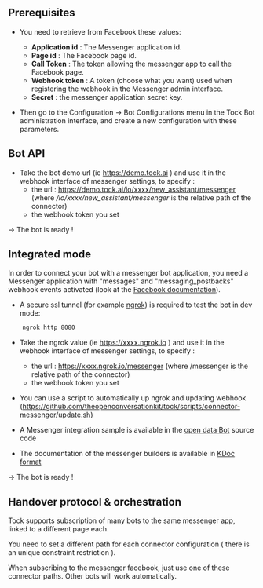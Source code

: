 ## Prerequisites

* You need to retrieve from Facebook these values:

    * **Application id** : The Messenger application id.  
    * **Page id** : The Facebook page id.
    * **Call Token** : The token allowing the messenger app to call the Facebook page.
    * **Webhook token** : A token (choose what you want) used when registering the webhook in the Messenger admin interface.
    * **Secret** : the messenger application secret key.

* Then go to the Configuration -> Bot Configurations menu in the Tock Bot administration interface,
 and create a new configuration with these parameters. 
 
## Bot API 
 
* Take the bot demo url (ie  https://demo.tock.ai ) and use it in the webhook interface of messenger settings, to specify :
    * the url : https://demo.tock.ai/io/xxxx/new_assistant/messenger (where */io/xxxx/new_assistant/messenger* is the relative path of the connector)
    * the webhook token you set
    
-> The bot is ready !
 
## Integrated mode

In order to connect your bot with a messenger bot application, you need a Messenger application with "messages" and "messaging_postbacks" webhook events activated (look at the [Facebook documentation](https://developers.facebook.com/docs/messenger-platform/guides/quick-start)). 

* A secure ssl tunnel (for example [ngrok](https://ngrok.com/)) is required to test the bot in dev mode:

```sh 
    ngrok http 8080
``` 

* Take the ngrok value (ie  https://xxxx.ngrok.io ) and use it in the webhook interface of messenger settings, to specify :
   * the url : https://xxxx.ngrok.io/messenger (where /messenger is the relative path of the connector)
   * the webhook token you set
   
* You can use a script to automatically up ngrok and updating webhook (https://github.com/theopenconversationkit/tock/scripts/connector-messenger/update.sh)

* A Messenger integration sample is available in the [open data Bot](https://github.com/theopenconversationkit/tock-bot-open-data) source code

* The documentation of the messenger builders is available in [KDoc format](https://theopenconversationkit.github.io/tock/dokka/tock/ai.tock.bot.connector.messenger/index.html)

-> The bot is ready !

## Handover protocol & orchestration

Tock supports subscription of many bots to the same messenger app, linked to a different page each. 

You need to set a different path for each connector configuration ( there is an unique constraint restriction ).

When subscribing to the messenger facebook, just use one of these connector paths. Other bots will work automatically.